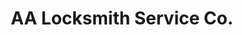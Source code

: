 ---
title: "AA Locksmith Service Co."
url: /arlington/aa-locksmith-service-co/
shop: Schlüsseldienst
---